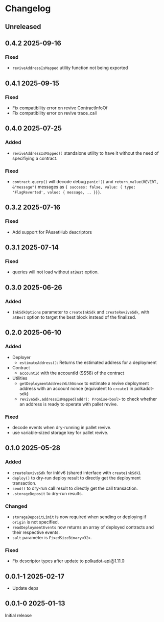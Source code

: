 # Changelog

## Unreleased

## 0.4.2 2025-09-16

### Fixed

- `reviveAddressIsMapped` utility function not being exported

## 0.4.1 2025-09-15

### Fixed

- Fix compatibility error on revive ContractInfoOf
- Fix compatibility error on revive trace_call

## 0.4.0 2025-07-25

### Added

- `reviveAddressIsMapped()` standalone utility to have it without the need of specifiying a contract.

### Fixed

- `contract.query()` will decode debug `panic!()` and `return_value(REVERT, &"message")` messages as `{ success: false, value: { type: 'FlagReverted', value: { message, .. }}}`.

## 0.3.2 2025-07-16

### Fixed

- Add support for PAssetHub descriptors

## 0.3.1 2025-07-14

### Fixed

- queries will not load without `atBest` option.

## 0.3.0 2025-06-26

### Added

- `InkSdkOptions` parameter to `createInkSdk` and `createReviveSdk`, with `atBest` option to target the best block instead of the finalized.

## 0.2.0 2025-06-10

### Added

- Deployer
  - `estimateAddress()`: Returns the estimated address for a deployment
- Contract
  - `accountId` with the accountId (SS58) of the contract
- Utilities
  - `getDeploymentAddressWithNonce` to estimate a revive deployment address with an account nonce (equivalent to `create1` in polkadot-sdk)
  - `reviveSdk.addressIsMapped(addr): Promise<bool>` to check whether an address is ready to operate with pallet revive.

### Fixed

- decode events when dry-running in pallet revive.
- use variable-sized storage key for pallet revive.

## 0.1.0 2025-05-28

### Added

- `createReviveSdk` for ink!v6 (shared interface with `createInkSdk`).
- `deploy()` to dry-run deploy result to directly get the deployment transaction.
- `send()` to dry-run call result to directly get the call transaction.
- `.storageDeposit` to dry-run results.

### Changed

- `storageDepositLimit` is now required when sending or deploying if `origin` is not specified.
- `readDeploymentEvents` now returns an array of deployed contracts and their respective events.
- `salt` parameter is `FixedSizeBinary<32>`.

### Fixed

- Fix descriptor types after update to polkadot-api@1.11.0

## 0.0.1-1 2025-02-17

- Update deps

## 0.0.1-0 2025-01-13

Initial release
